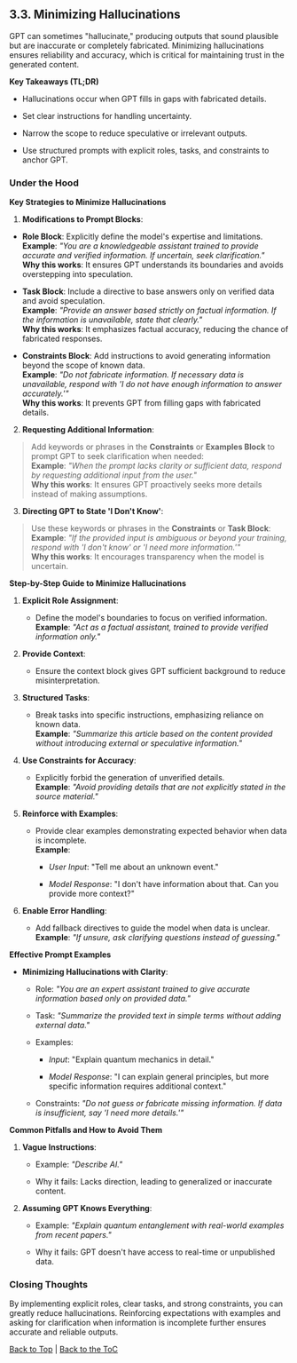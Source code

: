 <a name="top"></a>

## 3.3. Minimizing Hallucinations

GPT can sometimes \"hallucinate,\" producing outputs that sound
plausible but are inaccurate or completely fabricated. Minimizing
hallucinations ensures reliability and accuracy, which is critical for
maintaining trust in the generated content.

**Key Takeaways (TL;DR)**

-   Hallucinations occur when GPT fills in gaps with fabricated details.

-   Set clear instructions for handling uncertainty.

-   Narrow the scope to reduce speculative or irrelevant outputs.

-   Use structured prompts with explicit roles, tasks, and constraints
    to anchor GPT.

### Under the Hood

**Key Strategies to Minimize Hallucinations**

1.  **Modifications to Prompt Blocks**:

-   **Role Block**: Explicitly define the model's expertise and
    limitations.\
    **Example**: *\"You are a knowledgeable assistant trained to provide
    accurate and verified information. If uncertain, seek
    clarification.\"*\
    **Why this works**: It ensures GPT understands its boundaries and
    avoids overstepping into speculation.

-   **Task Block**: Include a directive to base answers only on verified
    data and avoid speculation.\
    **Example**: *\"Provide an answer based strictly on factual
    information. If the information is unavailable, state that
    clearly.\"*\
    **Why this works**: It emphasizes factual accuracy, reducing the
    chance of fabricated responses.

-   **Constraints Block**: Add instructions to avoid generating
    information beyond the scope of known data.\
    **Example**: *\"Do not fabricate information. If necessary data is
    unavailable, respond with \'I do not have enough information to
    answer accurately.\'"*\
    **Why this works**: It prevents GPT from filling gaps with
    fabricated details.

2.  **Requesting Additional Information**:

> Add keywords or phrases in the **Constraints** or **Examples Block**
> to prompt GPT to seek clarification when needed:\
> **Example**: *\"When the prompt lacks clarity or sufficient data,
> respond by requesting additional input from the user.\"*\
> **Why this works**: It ensures GPT proactively seeks more details
> instead of making assumptions.

3.  **Directing GPT to State \'I Don't Know\'**:

> Use these keywords or phrases in the **Constraints** or **Task
> Block**:\
> **Example**: *\"If the provided input is ambiguous or beyond your
> training, respond with \'I don't know\' or \'I need more
> information.\'"*\
> **Why this works**: It encourages transparency when the model is
> uncertain.

**Step-by-Step Guide to Minimize Hallucinations**

1.  **Explicit Role Assignment**:

    -   Define the model's boundaries to focus on verified information.\
        **Example**: *\"Act as a factual assistant, trained to provide
        verified information only.\"*

2.  **Provide Context**:

    -   Ensure the context block gives GPT sufficient background to
        reduce misinterpretation.

3.  **Structured Tasks**:

    -   Break tasks into specific instructions, emphasizing reliance on
        known data.\
        **Example**: *\"Summarize this article based on the content
        provided without introducing external or speculative
        information.\"*

4.  **Use Constraints for Accuracy**:

    -   Explicitly forbid the generation of unverified details.\
        **Example**: *\"Avoid providing details that are not explicitly
        stated in the source material.\"*

5.  **Reinforce with Examples**:

    -   Provide clear examples demonstrating expected behavior when data
        is incomplete.\
        **Example**:

        -   *User Input*: \"Tell me about an unknown event.\"

        -   *Model Response*: \"I don't have information about that. Can
            you provide more context?\"

6.  **Enable Error Handling**:

    -   Add fallback directives to guide the model when data is
        unclear.\
        **Example**: *\"If unsure, ask clarifying questions instead of
        guessing.\"*

**Effective Prompt Examples**

-   **Minimizing Hallucinations with Clarity**:

    -   Role: *\"You are an expert assistant trained to give accurate
        information based only on provided data.\"*

    -   Task: *\"Summarize the provided text in simple terms without
        adding external data.\"*

    -   Examples:

        -   *Input*: \"Explain quantum mechanics in detail.\"

        -   *Model Response*: \"I can explain general principles, but
            more specific information requires additional context.\"

    -   Constraints: *\"Do not guess or fabricate missing information.
        If data is insufficient, say \'I need more details.\'"*

**Common Pitfalls and How to Avoid Them**

1.  **Vague Instructions**:

    -   Example: *\"Describe AI.\"*

    -   Why it fails: Lacks direction, leading to generalized or
        inaccurate content.

2.  **Assuming GPT Knows Everything**:

    -   Example: *\"Explain quantum entanglement with real-world
        examples from recent papers.\"*

    -   Why it fails: GPT doesn't have access to real-time or
        unpublished data.

### Closing Thoughts

By implementing explicit roles, clear tasks, and strong constraints, you
can greatly reduce hallucinations. Reinforcing expectations with
examples and asking for clarification when information is incomplete
further ensures accurate and reliable outputs.

[Back to Top](#top) | [Back to the ToC](../ReadMe.md)